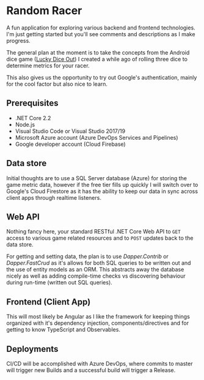 # Random Racer
A fun application for exploring various backend and frontend technologies.  
I'm just getting started but you'll see comments and descriptions as I make progress.
  
The general plan at the moment is to take the concepts from the Android dice game ([Lucky Dice Out](https://play.google.com/store/apps/details?id=yoon.develop.luckydiceout&hl=en)) I created a while ago of rolling three dice to determine metrics for your racer.
  
This also gives us the opportunity to try out Google's authentication, mainly for the cool factor but also nice to learn.

## Prerequisites
- .NET Core 2.2
- Node.js
- Visual Studio Code or Visual Studio 2017/19
- Microsoft Azure account (Azure DevOps Services and Pipelines)
- Google developer account (Cloud Firebase)

## Data store
Initial thoughts are to use a SQL Server database (Azure) for storing the game metric data, however if the free tier fills up quickly I will switch over to Google's Cloud Firestore as it has the ability to keep our data in sync across client apps through realtime listeners.

## Web API
Nothing fancy here, your standard RESTful .NET Core Web API to `GET` access to various game related resources and to `POST` updates back to the data store. 
 
For getting and setting data, the plan is to use *Dapper.Contrib* or *Dapper.FastCrud* as it's allows for both SQL queries to be written out and the use of entity models as an ORM.  This abstracts away the database nicely as well as adding compile-time checks vs discovering behaviour during run-time (written out SQL queries).

## Frontend (Client App)
This will most likely be Angular as I like the framework for keeping things organized with it's dependency injection, components/directives and for getting to know TypeScript and Observables.

## Deployments
CI/CD will be accomplished with Azure DevOps, where commits to master will trigger new Builds and a successful build will trigger a Release.
